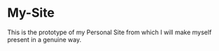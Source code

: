 # My-Site
This is the prototype of my Personal Site from which I will make myself present in a genuine way.
